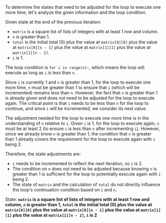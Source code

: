 To determine the states that need to be adjusted for the loop to execute one more time, let's analyze the given information and the loop condition.

Given state at the end of the previous iteration:
- `matrix` is a square list of lists of integers with at least 1 row and column.
- `n` is greater than 1.
- `total` is the initial total (0) plus the value at `matrix[0][0]` plus the value at `matrix[0][n - 1]` plus the value at `matrix[1][1]` plus the value at `matrix[1][n - 2]`.
- `i` is 1.

The loop condition is `for i in range(n):`, which means the loop will execute as long as `i` is less than `n`.

Since `i` is currently 1 and `n` is greater than 1, for the loop to execute one more time, `n` must be greater than 1 to ensure that `i` (which will be incremented) remains less than `n`. However, the fact that `n` is greater than 1 is already given and does not need to be adjusted for the loop to execute again. The critical point is that `i` needs to be less than `n` for the loop to continue, and since `i` will be incremented, we consider its next value.

The adjustment needed for the loop to execute one more time is in the understanding of `n` relative to `i`. Given `i` is 1, for the loop to execute again, `n` must be at least 2 (to ensure `i` is less than `n` after incrementing `i`). However, since we already know `n` is greater than 1, the condition that `n` is greater than 1 already covers the requirement for the loop to execute again with `i` being 2.

Therefore, the state adjustments are:
- `i` needs to be incremented to reflect the next iteration, so `i` is 2.
- The condition on `n` does not need to be adjusted because knowing `n` is greater than 1 is sufficient for the loop to potentially execute again with `i` being 2.
- The state of `matrix` and the calculation of `total` do not directly influence the loop's continuation condition based on `i` and `n`.

State: **`matrix` is a square list of lists of integers with at least 1 row and column, `n` is greater than 1, `total` is the initial total (0) plus the value at `matrix[0][0]` plus the value at `matrix[0][n - 1]` plus the value at `matrix[1][1]` plus the value at `matrix[1][n - 2]`, `i` is 2**